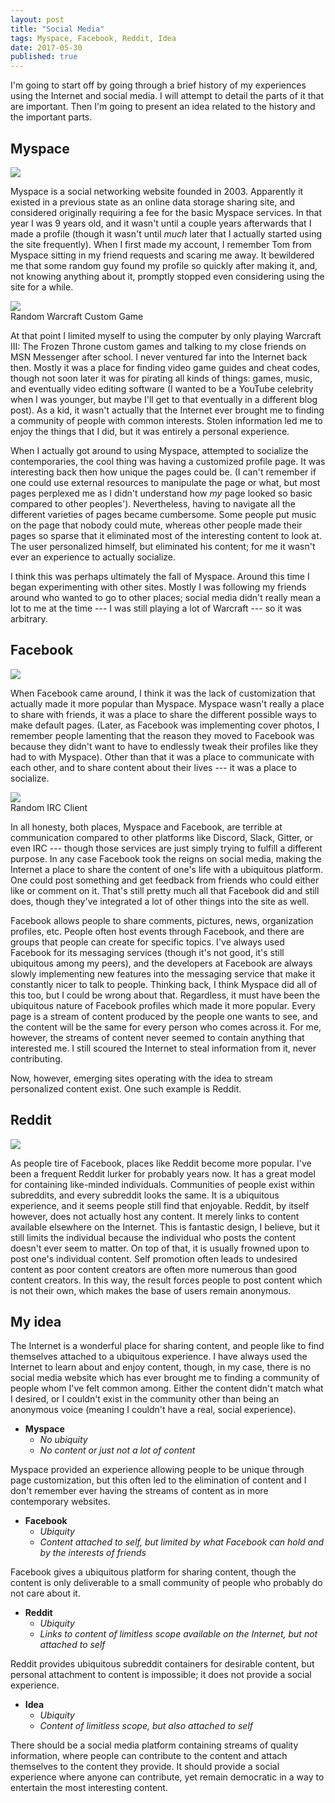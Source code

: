 ```yaml
---
layout: post
title: "Social Media"
tags: Myspace, Facebook, Reddit, Idea
date: 2017-05-30
published: true
---
```


I'm going to start off by going through a brief history of my experiences using
the Internet and social media. I will attempt to detail the parts of it that are
important. Then I'm going to present an idea related to the history and the
important parts.

Myspace
-------

<div class="right">
<img src="{{ site.baseurl }}/images/myspace.jpg">
</div>

Myspace is a social networking website founded in 2003. Apparently it existed in
a previous state as an online data storage sharing site, and considered
originally requiring a fee for the basic Myspace services. In that year I was 9
years old, and it wasn't until a couple years afterwards that I made a profile
(though it wasn't until _much_ later that I actually started using the site
frequently). When I first made my account, I remember Tom from Myspace sitting
in my friend requests and scaring me away. It bewildered me that some random guy
found my profile so quickly after making it, and, not knowing anything about it,
promptly stopped even considering using the site for a while.

<div class="largeleft">
<img src="{{ site.baseurl }}/images/somewarcraftcustom.jpg"><br>
<span>Random Warcraft Custom Game</span>
</div>

At that point I limited myself to using the computer by only playing Warcraft
III: The Frozen Throne custom games and talking to my close friends on MSN
Messenger after school. I never ventured far into the Internet back then. Mostly
it was a place for finding video game guides and cheat codes, though not soon
later it was for pirating all kinds of things: games, music, and eventually
video editing software (I wanted to be a YouTube celebrity when I was younger,
but maybe I'll get to that eventually in a different blog post). As a kid, it
wasn't actually that the Internet ever brought me to finding a community of
people with common interests. Stolen information led me to enjoy the things that
I did, but it was entirely a personal experience.

When I actually got around to using Myspace, attempted to socialize the
contemporaries, the cool thing was having a customized profile page. It was
interesting back then how unique the pages could be. (I can't remember if one
could use external resources to manipulate the page or what, but most pages
perplexed me as I didn't understand how _my_ page looked so basic compared to
other peoples'). Nevertheless, having to navigate all the different varieties of
pages became cumbersome. Some people put music on the page that nobody could
mute, whereas other people made their pages so sparse that it eliminated most of
the interesting content to look at. The user personalized himself, but
eliminated his content; for me it wasn't ever an experience to actually
socialize.

I think this was perhaps ultimately the fall of Myspace. Around this time I
began experimenting with other sites. Mostly I was following my friends around
who wanted to go to other places; social media didn't really mean a lot to me at
the time --- I was still playing a lot of Warcraft --- so it was arbitrary.

Facebook
--------

<div class="right">
<img src="{{ site.baseurl }}/images/facebook.png">
</div>

When Facebook came around, I think it was the lack of customization that
actually made it more popular than Myspace. Myspace wasn't really a place to
share with friends, it was a place to share the different possible ways to make
default pages. (Later, as Facebook was implementing cover photos, I remember
people lamenting that the reason they moved to Facebook was because they didn't
want to have to endlessly tweak their profiles like they had to with Myspace).
Other than that it was a place to communicate with each other, and to share
content about their lives --- it was a place to socialize.

<div class="largeleft">
<img src="{{ site.baseurl }}/images/irc.png"><br>
<span>Random IRC Client</span>
</div>

In all honesty, both places, Myspace and Facebook, are terrible at communication
compared to other platforms like Discord, Slack, Gitter, or even IRC --- though
those services are just simply trying to fulfill a different purpose. In any
case Facebook took the reigns on social media, making the Internet a place to
share the content of one's life with a ubiquitous platform. One could post
something and get feedback from friends who could either like or comment on it.
That's still pretty much all that Facebook did and still does, though they've
integrated a lot of other things into the site as well.

Facebook allows people to share comments, pictures, news, organization profiles,
etc. People often host events through Facebook, and there are groups that people
can create for specific topics. I've always used Facebook for its messaging
services (though it's not good, it's still ubiquitous among my peers), and the
developers at Facebook are always slowly implementing new features into the
messaging service that make it constantly nicer to talk to people. Thinking
back, I think Myspace did all of this too, but I could be wrong about that.
Regardless, it must have been the ubiquitous nature of Facebook profiles which
made it more popular. Every page is a stream of content produced by the people
one wants to see, and the content will be the same for every person who comes
across it. For me, however, the streams of content never seemed to contain
anything that interested me. I still scoured the Internet to steal information
from it, never contributing.

Now, however, emerging sites operating with the idea to stream personalized
content exist. One such example is Reddit.

Reddit
------

<div class="right">
<img src="{{ site.baseurl }}/images/reddit-alien.png">
</div>

As people tire of Facebook, places like Reddit become more popular. I've been a
frequent Reddit lurker for probably years now. It has a great model for
containing like-minded individuals. Communities of people exist within
subreddits, and every subreddit looks the same. It is a ubiquitous experience,
and it seems people still find that enjoyable. Reddit, by itself however, does
not actually host any content. It merely links to content available elsewhere on
the Internet. This is fantastic design, I believe, but it still limits the
individual because the individual who posts the content doesn't ever seem to
matter. On top of that, it is usually frowned upon to post one's individual
content. Self promotion often leads to undesired content as poor content
creators are often more numerous than good content creators. In this way, the
result forces people to post content which is not their own, which makes the
base of users remain anonymous.

My idea
-------

The Internet is a wonderful place for sharing content, and people like to find
themselves attached to a ubiquitous experience. I have always used the Internet
to learn about and enjoy content, though, in my case, there is no social media
website which has ever brought me to finding a community of people whom I've
felt common among. Either the content didn't match what I desired, or I couldn't
exist in the community other than being an anonymous voice (meaning I couldn't
have a real, social experience).

- __Myspace__
  - _No ubiquity_
  - _No content or just not a lot of content_

Myspace provided an experience allowing people to be unique through page
customization, but this often led to the elimination of content and I don't
remember ever having the streams of content as in more contemporary websites.

- __Facebook__
  - _Ubiquity_
  - _Content attached to self, but limited by what Facebook can hold and by the
    interests of friends_

Facebook gives a ubiquitous platform for sharing content, though the content is
only deliverable to a small community of people who probably do not care about
it.

- __Reddit__
  - _Ubiquity_
  - _Links to content of limitless scope available on the Internet, but not
    attached to self_

Reddit provides ubiquitous subreddit containers for desirable content, but
personal attachment to content is impossible; it does not provide a social
experience.

- __Idea__
  - _Ubiquity_
  - _Content of limitless scope, but also attached to self_

There should be a social media platform containing streams of quality
information, where people can contribute to the content and attach themselves to
the content they provide. It should provide a social experience where anyone can
contribute, yet remain democratic in a way to entertain the most interesting
content.
